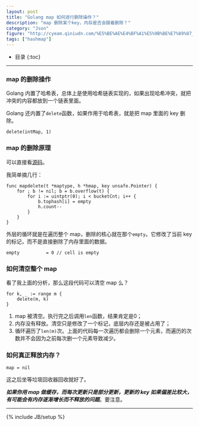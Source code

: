 ```yaml
---
layout: post
title: "Golang map 如何进行删除操作？"
description: "map 删除某个key，内存是否会跟着删除？"
category: "Json"
figure: "http://cyeam.qiniudn.com/%E5%BE%AE%E4%BF%A1%E5%9B%BE%E7%89%87_20171102091325.jpg"
tags: ["hashmap"]
---
```


* 目录
{:toc}

---

### map 的删除操作

Golang 内置了哈希表，总体上是使用哈希链表实现的，如果出现哈希冲突，就把冲突的内容都放到一个链表里面。

Golang 还内置了`delete`函数，如果作用于哈希表，就是把 map 里面的 key 删除。

	delete(intMap, 1)
	
### map 的删除原理

可以直接看[源码](https://github.com/golang/go/blob/master/src/runtime/hashmap.go#L607)。

我简单摘几行：

	func mapdelete(t *maptype, h *hmap, key unsafe.Pointer) {
		for ; b != nil; b = b.overflow(t) {
			for i := uintptr(0); i < bucketCnt; i++ {
				b.tophash[i] = empty
				h.count--
			}
		}
	}
	
外层的循环就是在遍历整个 map，删除的核心就在那个`empty`。它修改了当前 key 的标记，而不是直接删除了内存里面的数据。

	empty          = 0 // cell is empty
	
### 如何清空整个 map

看了我上面的分析，那么这段代码可以清空 map 么？

	for k, _ := range m {
		delete(m, k)
	}

1. map 被清空。执行完之后调用`len`函数，结果肯定是0；
2. 内存没有释放。清空只是修改了一个标记，底层内存还是被占用了；
3. 循环遍历了`len(m)`次。上面的代码每一次遍历都会删除一个元素，而遍历的次数并不会因为之前每次删一个元素导致减少。

### 如何真正释放内存？

	map = nil

这之后坐等垃圾回收器回收就好了。

***如果你用 map 做缓存，而每次更新只是部分更新，更新的 key 如果偏差比较大，有可能会有内存逐渐增长而不释放的问题***。要注意。
	


---

{% include JB/setup %}
